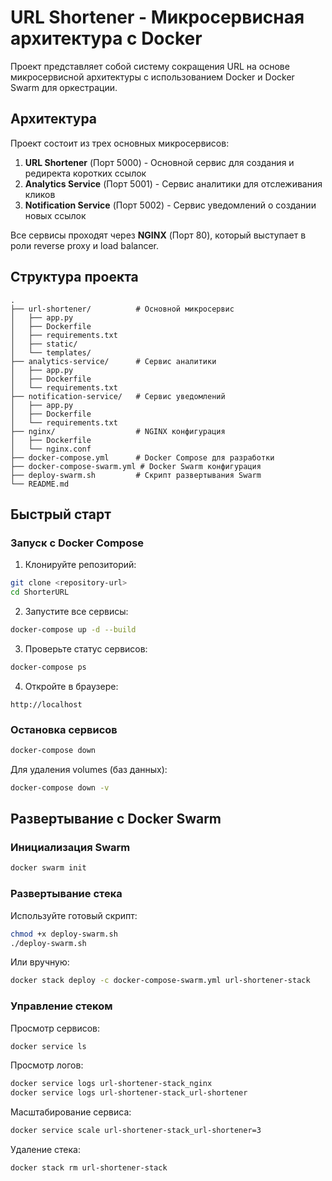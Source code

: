 # URL Shortener - Микросервисная архитектура с Docker

Проект представляет собой систему сокращения URL на основе микросервисной архитектуры с использованием Docker и Docker Swarm для оркестрации.

## Архитектура

Проект состоит из трех основных микросервисов:

1. **URL Shortener** (Порт 5000) - Основной сервис для создания и редиректа коротких ссылок
2. **Analytics Service** (Порт 5001) - Сервис аналитики для отслеживания кликов
3. **Notification Service** (Порт 5002) - Сервис уведомлений о создании новых ссылок

Все сервисы проходят через **NGINX** (Порт 80), который выступает в роли reverse proxy и load balancer.


## Структура проекта

```
.
├── url-shortener/          # Основной микросервис
│   ├── app.py
│   ├── Dockerfile
│   ├── requirements.txt
│   ├── static/
│   └── templates/
├── analytics-service/      # Сервис аналитики
│   ├── app.py
│   ├── Dockerfile
│   └── requirements.txt
├── notification-service/   # Сервис уведомлений
│   ├── app.py
│   ├── Dockerfile
│   └── requirements.txt
├── nginx/                  # NGINX конфигурация
│   ├── Dockerfile
│   └── nginx.conf
├── docker-compose.yml      # Docker Compose для разработки
├── docker-compose-swarm.yml # Docker Swarm конфигурация
├── deploy-swarm.sh         # Скрипт развертывания Swarm
└── README.md
```

## Быстрый старт

### Запуск с Docker Compose

1. Клонируйте репозиторий:
```bash
git clone <repository-url>
cd ShorterURL
```

2. Запустите все сервисы:
```bash
docker-compose up -d --build
```

3. Проверьте статус сервисов:
```bash
docker-compose ps
```

4. Откройте в браузере:
```
http://localhost
```

### Остановка сервисов

```bash
docker-compose down
```

Для удаления volumes (баз данных):
```bash
docker-compose down -v
```

## Развертывание с Docker Swarm

### Инициализация Swarm

```bash
docker swarm init
```

### Развертывание стека

Используйте готовый скрипт:
```bash
chmod +x deploy-swarm.sh
./deploy-swarm.sh
```

Или вручную:
```bash
docker stack deploy -c docker-compose-swarm.yml url-shortener-stack
```

### Управление стеком

Просмотр сервисов:
```bash
docker service ls
```

Просмотр логов:
```bash
docker service logs url-shortener-stack_nginx
docker service logs url-shortener-stack_url-shortener
```

Масштабирование сервиса:
```bash
docker service scale url-shortener-stack_url-shortener=3
```

Удаление стека:
```bash
docker stack rm url-shortener-stack
```


